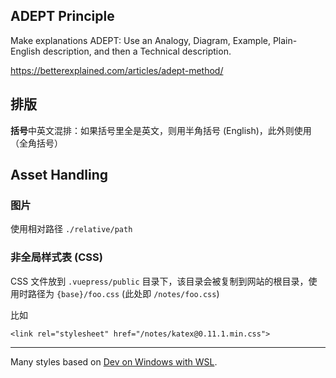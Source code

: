 ## ADEPT Principle

Make explanations ADEPT: Use an Analogy, Diagram, Example, Plain-English description, and then a Technical description.

<https://betterexplained.com/articles/adept-method/>

## 排版

**括号**中英文混排：如果括号里全是英文，则用半角括号 (English)，此外则使用（全角括号）

## Asset Handling

### 图片

使用相对路径 `./relative/path`

### 非全局样式表 (CSS)

CSS 文件放到 `.vuepress/public` 目录下，该目录会被复制到网站的根目录，使用时路径为 `{base}/foo.css` (此处即 `/notes/foo.css`)

比如

```
<link rel="stylesheet" href="/notes/katex@0.11.1.min.css">
```

---

Many styles based on [Dev on Windows with WSL](https://dowww.spencerwoo.com/).
